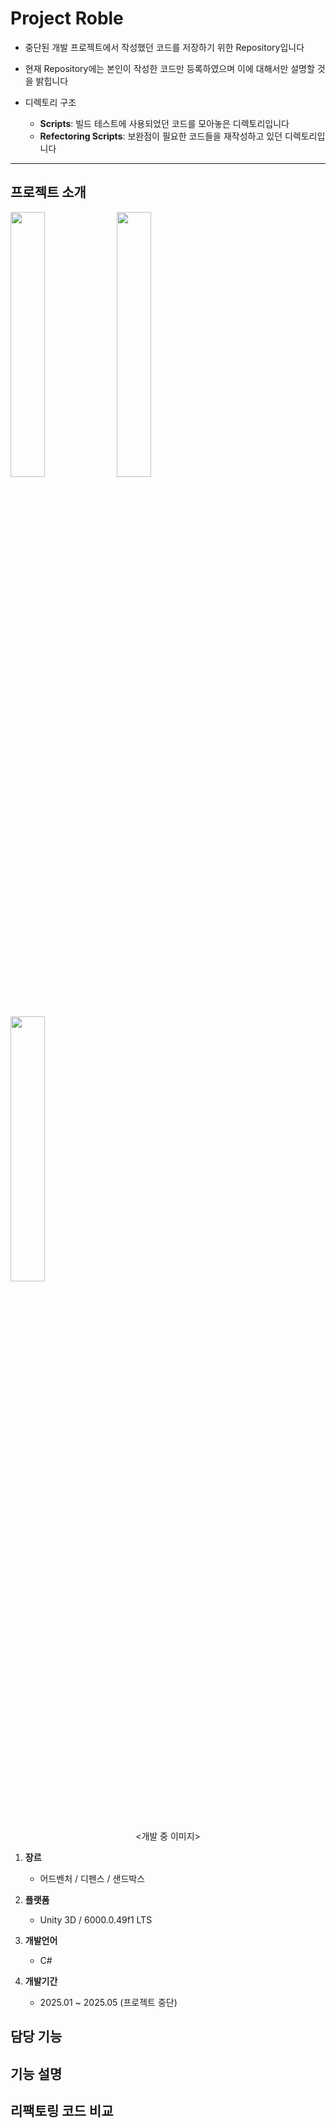 # Project Roble

+ 중단된 개발 프로젝트에서 작성했던 코드를 저장하기 위한 Repository입니다
+ 현재 Repository에는 본인이 작성한 코드만 등록하였으며 이에 대해서만 설명할 것을 밝힙니다

+ 디렉토리 구조
  + __Scripts__: 빌드 테스트에 사용되었던 코드를 모아놓은 디렉토리입니다
  + __Refectoring Scripts__: 보완점이 필요한 코드들을 재작성하고 있던 디렉토리입니다      
___

## 프로젝트 소개
<div algin="center">
  <img width="33%" src="https://github.com/user-attachments/assets/ce6e07d4-6cf9-402a-b201-9db5b7ca214c">
  <img width="33%" src="https://github.com/user-attachments/assets/e54d9ff6-c614-4ddb-b820-1968d88a89d9">
  <img width="33%" src="https://github.com/user-attachments/assets/21a6f54a-ddea-42a8-9957-0083ffc4f0f4">
  <div align="center">
    <p><개발 중 이미지></p>
  </div>
</div>

1. __장르__
   + 어드벤처 / 디펜스 / 샌드박스

3. __플랫폼__
   + Unity 3D / 6000.0.49f1 LTS

3. __개발언어__
   + C#

5. __개발기간__
   + 2025.01 ~ 2025.05 (프로젝트 중단)

## 담당 기능

## 기능 설명
## 리팩토링 코드 비교
